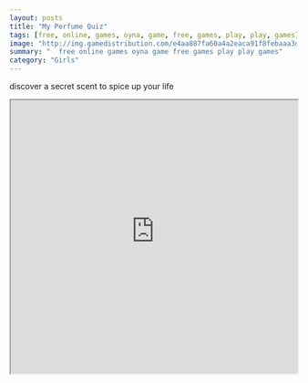 ```yaml
---
layout: posts
title: "My Perfume Quiz"
tags: [free, online, games, oyna, game, free, games, play, play, games]
image: "http://img.gamedistribution.com/e4aa887fa60a4a2eaca91f8febaaa3d7.jpg"
summary: "  free online games oyna game free games play play games"
category: "Girls"
---
```


discover a secret scent to spice up your life

<iframe width="100%" height="480px;" src="http://flash.gamedistribution.com?game=e4aa887fa60a4a2eaca91f8febaaa3d7"></iframe>
